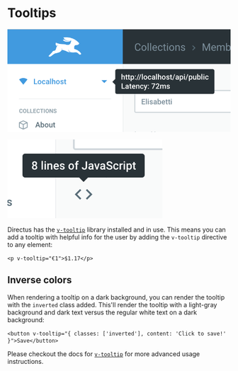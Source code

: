 # Tooltips

![Tooltip example 1](./img/tooltips/tooltip-1.png)

![Tooltip example 2](./img/tooltips/tooltip-2.png)

Directus has the [`v-tooltip`](https://github.com/Akryum/v-tooltip) library installed and in use. This means you can add a tooltip with helpful info for the user by adding the `v-tooltip` directive to any element:

```vue
<p v-tooltip="€1">$1.17</p>
```

## Inverse colors

When rendering a tooltip on a dark background, you can render the tooltip with the `inverted` class added. This'll render the tooltip with a light-gray background and dark text versus the regular white text on a dark background:

```vue
<button v-tooltip="{ classes: ['inverted'], content: 'Click to save!' }">Save</button>
```

Please checkout the docs for [`v-tooltip`](https://github.com/Akryum/v-tooltip) for more advanced usage instructions.
